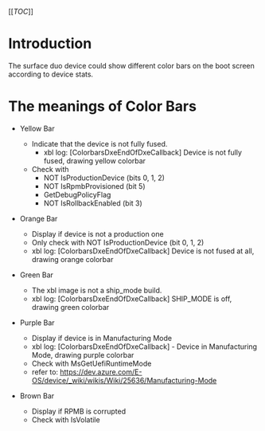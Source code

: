 [[_TOC_]]

# Introduction

The surface duo device could show different color bars on the boot screen according to device stats. 

# The meanings of Color Bars

- Yellow Bar 
  - Indicate that the device is not fully fused.
    - xbl log: [ColorbarsDxeEndOfDxeCallback] Device is not fully fused, drawing yellow colorbar
  - Check with 
    - NOT IsProductionDevice (bits 0, 1, 2) 
    - NOT IsRpmbProvisioned (bit 5) 
    - GetDebugPolicyFlag 
    - NOT IsRollbackEnabled (bit 3) 

- Orange Bar
  - Display if device is not a production one 
  - Only check with NOT IsProductionDevice (bit 0, 1, 2) 
  - xbl log: [ColorbarsDxeEndOfDxeCallback] Device is not fused at all, drawing orange colorbar

- Green Bar 
  - The xbl image is not a ship_mode build.
  - xbl log: [ColorbarsDxeEndOfDxeCallback] SHIP_MODE is off, drawing green colorbar


- Purple Bar 
  - Display if device is in Manufacturing Mode 
  - xbl log: [ColorbarsDxeEndOfDxeCallback] - Device in Manufacturing Mode, drawing purple colorbar
  - Check with MsGetUefiRuntimeMode
  - refer to: https://dev.azure.com/E-OS/device/_wiki/wikis/Wiki/25636/Manufacturing-Mode

- Brown Bar 
  - Display if RPMB is corrupted 
  - Check with IsVolatile 

 